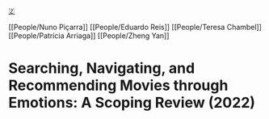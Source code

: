 [🇿](zotero://select/library/items/7WWEB3QR)

[[People/Nuno Piçarra]] [[People/Eduardo Reis]] [[People/Teresa Chambel]] [[People/Patrícia Arriaga]] [[People/Zheng Yan]] 
# Searching, Navigating, and Recommending Movies through Emotions: A Scoping Review (2022)

